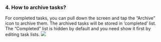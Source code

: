 ### 4. How to archive tasks?
For completed tasks, you can pull down the screen and tap the “Archive” icon to archive them. The archived tasks will be stored in ‘completed’ list. The “Completed” list is hidden by default and you need show it first by editing task lists.
![](/images/image038.png)
